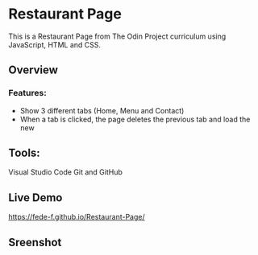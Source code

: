 # Restaurant Page
This is a Restaurant Page from The Odin Project curriculum using JavaScript, HTML and CSS.

## Overview
### Features:
- Show 3 different tabs (Home, Menu and Contact)
- When a tab is clicked, the page deletes the previous tab and load the new

## Tools:
Visual Studio Code
Git and GitHub

## Live Demo
https://fede-f.github.io/Restaurant-Page/

## Sreenshot



